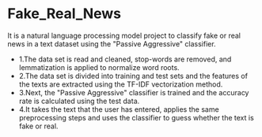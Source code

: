 # Fake_Real_News
It is a natural language processing model project to classify fake or real news in a text dataset using the "Passive Aggressive" classifier.
* 1.The data set is read and cleaned, stop-words are removed, and lemmatization is applied to normalize word roots. 
* 2.The data set is divided into training and test sets and the features of the texts are extracted using the TF-IDF vectorization method.
* 3.Next, the "Passive Aggressive" classifier is trained and the accuracy rate is calculated using the test data.
* 4.It takes the text that the user has entered, applies the same preprocessing steps and uses the classifier to guess whether the text is fake or real.
